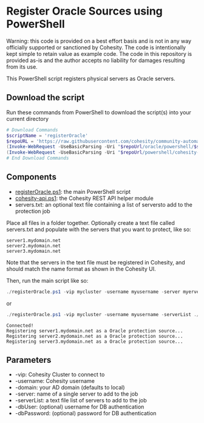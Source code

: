 # Register Oracle Sources using PowerShell

Warning: this code is provided on a best effort basis and is not in any way officially supported or sanctioned by Cohesity. The code is intentionally kept simple to retain value as example code. The code in this repository is provided as-is and the author accepts no liability for damages resulting from its use.

This PowerShell script registers physical servers as Oracle servers.

## Download the script

Run these commands from PowerShell to download the script(s) into your current directory

```powershell
# Download Commands
$scriptName = 'registerOracle'
$repoURL = 'https://raw.githubusercontent.com/cohesity/community-automation-samples/main'
(Invoke-WebRequest -UseBasicParsing -Uri "$repoUrl/oracle/powershell/$scriptName/$scriptName.ps1").content | Out-File "$scriptName.ps1"; (Get-Content "$scriptName.ps1") | Set-Content "$scriptName.ps1"
(Invoke-WebRequest -UseBasicParsing -Uri "$repoUrl/powershell/cohesity-api/cohesity-api.ps1").content | Out-File cohesity-api.ps1; (Get-Content cohesity-api.ps1) | Set-Content cohesity-api.ps1
# End Download Commands
```

## Components

* [registerOracle.ps1](https://raw.githubusercontent.com/cohesity/community-automation-samples/main/oracle/powershell/registerOracle/registerOracle.ps1): the main PowerShell script
* [cohesity-api.ps1](https://raw.githubusercontent.com/cohesity/community-automation-samples/main/powershell/cohesity-api/cohesity-api.ps1): the Cohesity REST API helper module
* servers.txt: an optional text file containing a list of serversto add to the protection job

Place all files in a folder together. Optionally create a text file called servers.txt and populate with the servers that you want to protect, like so:

```text
server1.mydomain.net
server2.mydomain.net
server3.mydomain.net
```

Note that the servers in the text file must be registered in Cohesity, and should match the name format as shown in the Cohesity UI.

Then, run the main script like so:

```powershell
./registerOracle.ps1 -vip mycluster -username myusername -server myerver
```

or

```powershell
./registerOracle.ps1 -vip mycluster -username myusername -serverList ./servers.txt
```

```text
Connected!
Registering server1.mydomain.net as a Oracle protection source...
Registering server2.mydomain.net as a Oracle protection source...
Registering server3.mydomain.net as a Oracle protection source...
```

## Parameters

* -vip: Cohesity Cluster to connect to
* -username: Cohesity username
* -domain: your AD domain (defaults to local)
* -server: name of a single server to add to the job
* -serverList: a text file list of servers to add to the job
* -dbUser: (optional) username for DB authentication
* -dbPassword: (optional) password for DB authentication
